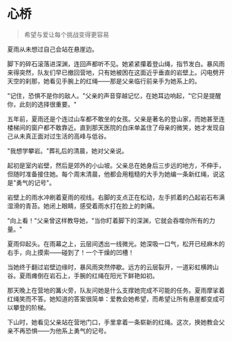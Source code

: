 # 心桥  

> 希望与爱让每个挑战变得更容易  

夏雨从未想过自己会站在悬崖边。  

脚下的碎石滚落进深渊，连回声都听不见。她紧紧攥着登山绳，指节发白。暴风雨来得突然，队友们早已撤回营地，只有她被困在这面近乎垂直的岩壁上。闪电劈开天空的刹那，她看见手腕上的红绳——那是父亲临行前亲手为她系上的。  

"记住，恐惧不是你的敌人。"父亲的声音穿越记忆，在她耳边响起，"它只是提醒你，此刻的选择很重要。"  

五年前，夏雨还是个连过山车都不敢坐的女孩。父亲是著名的登山家，而她甚至连楼梯间的窗户都不敢靠近。直到那天医院的白床单盖住了母亲的微笑，她才发现自己从未真正面对过生活的高峰与低谷。  

"我想学攀岩。"葬礼后的清晨，她对父亲说。  

起初是室内岩壁，然后是郊外的小山坡。父亲总在她身后三步远的地方，不伸手，但随时准备接住她。每个周末清晨，他都会用粗糙的大手为她编一条新红绳，说这是"勇气的记号"。  

岩壁上的雨水冲刷着夏雨的视线。右脚的支点正在松动，左手抓着的凸起岩石布满湿滑的青苔。她闭上眼睛，感受着雨水打在脸上的刺痛。  

"向上看！"父亲曾这样教导她，"当你盯着脚下的深渊，它就会吞噬你所有的力量。"  

夏雨仰起头。在雨幕之上，云层间透出一线微光。她深吸一口气，松开已经麻木的右手，向上摸索——碰到了！一个干燥的凹槽！  

当她终于翻过岩壁边缘时，暴风雨突然停歇。远方的云层裂开，一道彩虹横跨山谷。夏雨瘫倒在岩石上，手腕的红绳在阳光下鲜艳如初。  

那天晚上在营地的篝火旁，队友问她是什么支撑她完成不可能的任务。夏雨摩挲着红绳笑而不答。她知道的答案很简单：爱教会她希望，而希望让所有悬崖都变成可以攀登的阶梯。  

下山时，她看见父亲站在营地门口，手里拿着一条崭新的红绳。这次，换她教会父亲不再恐惧——为他系上勇气的记号。